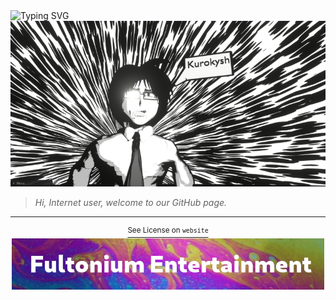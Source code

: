 <!-- GitHub image skill issue -->
<img src="https://readme-typing-svg.demolab.com?font=Fira+Code&size=30&duration=2500&pause=750&&color=F7137C&vCenter=true&width=811&lines=We+are+the+people.;We+are+Fultonium.;We+are+an+aspect+of+creativity." alt="Typing SVG" />
<img src="https://raw.githubusercontent.com/Fultonium-Entertainment/.github/main/profile/images/banner.png">

> *Hi, Internet user, welcome to our GitHub page.*

___

<div align="center">
    <a href="https://github.com/Fultonium-Entertainment/website#license"><sup>See License on <code>website</code></sup></a>
</div>

<div align="center">
  <img src="https://raw.githubusercontent.com/Fultonium-Entertainment/.github/main/profile/images/fultonium.png" width=500>
</div>
